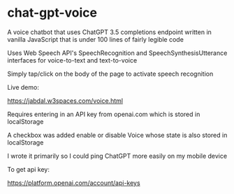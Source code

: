 # chat-gpt-voice
A voice chatbot that uses ChatGPT 3.5 completions endpoint written in vanilla JavaScript that is under 100 lines of fairly legible code

Uses Web Speech API's SpeechRecognition and SpeechSynthesisUtterance interfaces for voice-to-text and text-to-voice 

Simply tap/click on the body of the page to activate speech recognition

Live demo:

https://jabdal.w3spaces.com/voice.html

Requires entering in an API key from openai.com which is stored in localStorage 

A checkbox was added enable or disable Voice whose state is also stored in localStorage

I wrote it primarily so I could ping ChatGPT more easily on my mobile device

To get api key:

https://platform.openai.com/account/api-keys
